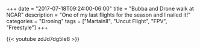 +++
date = "2017-07-18T09:24:00-06:00"
title = "Bubba and Drone walk at NCAR"
description = "One of my last flights for the season and I nailed it!"
categories = "Droning"
tags = ["MartainII", "Uncut Flight", "FPV", "Freestyle"]
+++

{{< youtube zdJd7dg5Ie8 >}}